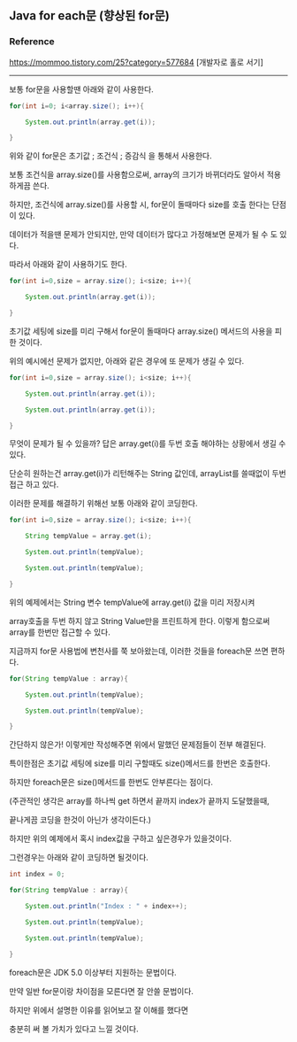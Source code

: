 ## Java for each문 (향상된 for문)

### Reference
https://mommoo.tistory.com/25?category=577684 [개발자로 홀로 서기]    

---

보통 for문을 사용할땐 아래와 같이 사용한다.


```java
for(int i=0; i<array.size(); i++){

	System.out.println(array.get(i));

}
```


위와 같이 for문은 초기값 ; 조건식 ; 증감식 을 통해서 사용한다.



보통 조건식을 array.size()를 사용함으로써, array의 크기가 바뀌더라도 알아서 적용하게끔 쓴다.



하지만, 조건식에 array.size()를 사용할 시, for문이 돌때마다 size를 호출 한다는 단점이 있다.



데이터가 적을땐 문제가 안되지만, 만약 데이터가 많다고 가정해보면 문제가 될 수 도 있다.



따라서 아래와 같이 사용하기도 한다.


```java
for(int i=0,size = array.size(); i<size; i++){

	System.out.println(array.get(i));

}
```


초기값 세팅에 size를 미리 구해서 for문이 돌때마다 array.size() 메서드의 사용을 피한 것이다.



위의 예시에선 문제가 없지만, 아래와 같은 경우에 또 문제가 생길 수 있다.


```java
for(int i=0,size = array.size(); i<size; i++){

	System.out.println(array.get(i));

	System.out.println(array.get(i));

}
```


무엇이 문제가 될 수 있을까? 답은 array.get(i)를 두번 호출 해야하는 상황에서 생길 수 있다.



단순히 원하는건 array.get(i)가 리턴해주는 String 값인데, arrayList를 쓸때없이 두번 접근 하고 있다.



이러한 문제를 해결하기 위해선 보통 아래와 같이 코딩한다.


```java
for(int i=0,size = array.size(); i<size; i++){

	String tempValue = array.get(i);

	System.out.println(tempValue);

	System.out.println(tempValue);

}
```


위의 예제에서는 String 변수 tempValue에 array.get(i) 값을 미리 저장시켜



array호출을 두번 하지 않고 String Value만을 프린트하게 한다.  이렇게 함으로써 array를 한번만 접근할 수 있다.



지금까지 for문 사용법에 변천사를 쭉 보아왔는데, 이러한 것들을 foreach문 쓰면 편하다.


```java
for(String tempValue : array){

	System.out.println(tempValue);

	System.out.println(tempValue);

} 
```


간단하지 않은가! 이렇게만 작성해주면 위에서 말했던 문제점들이 전부 해결된다.



특이한점은 초기값 세팅에 size를 미리 구할때도 size()메서드를 한번은 호출한다.



하지만 foreach문은 size()메서드를 한번도 안부른다는 점이다.



(주관적인 생각은 array를 하나씩 get 하면서 끝까지 index가 끝까지 도달했을때,



끝나게끔 코딩을 한것이 아닌가 생각이든다.)



하지만 위의 예제에서 혹시 index값을 구하고 싶은경우가 있을것이다.



그런경우는 아래와 같이 코딩하면 될것이다.


```java
int index = 0;

for(String tempValue : array){

	System.out.println("Index : " + index++);

	System.out.println(tempValue);

	System.out.println(tempValue);

} 
```


foreach문은 JDK 5.0 이상부터 지원하는 문법이다.



만약 일반 for문이랑 차이점을 모른다면 잘 안쓸 문법이다.



하지만 위에서 설명한 이유를 읽어보고 잘 이해를 했다면



충분히 써 볼 가치가 있다고 느낄 것이다.

